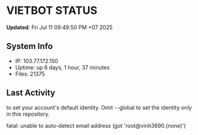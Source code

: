 # VIETBOT STATUS
**Updated**: Fri Jul 11 09:49:50 PM +07 2025

## System Info
- IP: 103.77.172.150
- Uptime: up 6 days, 1 hour, 37 minutes
- Files: 21375

## Last Activity

to set your account's default identity.
Omit --global to set the identity only in this repository.

fatal: unable to auto-detect email address (got 'root@vinh3690.(none)')
